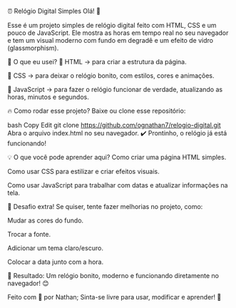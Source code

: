 ⏰ Relógio Digital Simples
Olá! 👋

Esse é um projeto simples de relógio digital feito com HTML, CSS e um pouco de JavaScript. Ele mostra as horas em tempo real no seu navegador e tem um visual moderno com fundo em degradê e um efeito de vidro (glassmorphism).

🚀 O que eu usei?
🧱 HTML → para criar a estrutura da página.

🎨 CSS → para deixar o relógio bonito, com estilos, cores e animações.

🧠 JavaScript → para fazer o relógio funcionar de verdade, atualizando as horas, minutos e segundos.

🔥 Como rodar esse projeto?
Baixe ou clone esse repositório:

bash
Copy
Edit
git clone https://github.com/ognathan7/relogio-digital.git
Abra o arquivo index.html no seu navegador.
✔️ Prontinho, o relógio já está funcionando!

💡 O que você pode aprender aqui?
Como criar uma página HTML simples.

Como usar CSS para estilizar e criar efeitos visuais.

Como usar JavaScript para trabalhar com datas e atualizar informações na tela.

🌟 Desafio extra!
Se quiser, tente fazer melhorias no projeto, como:

Mudar as cores do fundo.

Trocar a fonte.

Adicionar um tema claro/escuro.

Colocar a data junto com a hora.

📸 Resultado:
Um relógio bonito, moderno e funcionando diretamente no navegador! 😊

Feito com 💙 por Nathan;
Sinta-se livre para usar, modificar e aprender! 🚀

